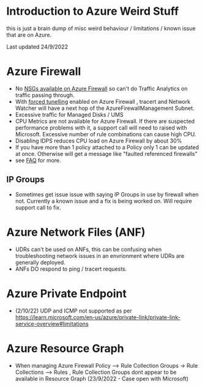 # Introduction to Azure Weird Stuff
this is just a brain dump of misc weird behaviour / limitations / known issue that are on Azure.

Last updated 24/9/2022

# Azure Firewall
* No [NSGs available on Azure Firewall](https://learn.microsoft.com/en-us/azure/firewall/firewall-faq#are-network-security-groups--nsgs--supported-on-the-azurefirewallsubnet) so can't do Traffic Analytics on traffic passing through.
* With [forced tunelling](https://learn.microsoft.com/en-us/azure/firewall/forced-tunneling) enabled on Azure Firewall , tracert and Network Watcher will have a next hop of the AzureFirewallManagement Subnet.
* Excessive traffic for Managed Disks / UMS 
* CPU Metrics are not available for Azure Firewall. If there are suspected performance problems with it, a support call will need to raised with Microsoft. Excessive number of rule combinations can cause high CPU.
* Disabling IDPS reduces CPU load on Azure Firewall by about 30%
* If you have more than 1 policy attached to a Policy only 1 can be updated at once. Otherwise will get a message like "faulted referenced firewalls"
* see [FAQ](https://learn.microsoft.com/en-us/azure/firewall/firewall-faq) for more.

## IP Groups 
* Sometimes get issue issue with saying IP Groups in use by firewall when not. Currently a known issue and a fix is being worked on. Will require support call to fix.

# Azure Network Files (ANF)
* UDRs can't be used on ANFs, this can be confusing when troubleshooting network issues in an envrionment where UDRs are generally deployed.
* ANFs DO respond to ping / tracert requests.

# Azure Private Endpoint 
* (2/10/22) UDP and ICMP not supported as per https://learn.microsoft.com/en-us/azure/private-link/private-link-service-overview#limitations

# Azure Resource Graph 
* When managing Azure Firewall Policy --> Rule Collection Groups -> Rule Collections --> Rules , Rule Collection Groups dont appear to be available in Resource Graph (23/9/2022 - Case open with Microsoft)


